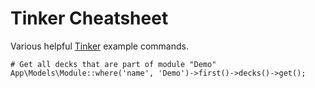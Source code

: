# Tinker Cheatsheet

Various helpful [Tinker](https://laravel.com/docs/8.x/artisan#tinker)
example commands.

```
# Get all decks that are part of module "Demo"
App\Models\Module::where('name', 'Demo')->first()->decks()->get();
```
